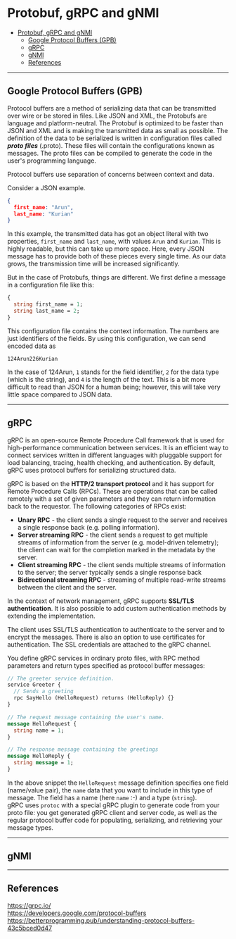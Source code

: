 # Protobuf, gRPC and gNMI

- [Protobuf, gRPC and gNMI](#protobuf-grpc-and-gnmi)
  - [Google Protocol Buffers (GPB)](#google-protocol-buffers-gpb)
  - [gRPC](#grpc)
  - [gNMI](#gnmi)
  - [References](#references)

---

## Google Protocol Buffers (GPB)

Protocol buffers are a method of serializing data that can be transmitted over wire or be stored in files. Like JSON and XML, the Protobufs are language and platform-neutral. The Protobuf is optimized to be faster than JSON and XML and is making the transmitted data as small as possible. The definition of the data to be serialized is written in configuration files called ***proto files*** (.proto). These files will contain the configurations known as messages. The proto files can be compiled to generate the code in the user's programming language.

Protocol buffers use separation of concerns between context and data.  

Consider a JSON example.
```json
{
  first_name: "Arun",
  last_name: "Kurian"
}
```

In this example, the transmitted data has got an object literal with two properties, `first_name` and `last_name`, with values `Arun` and `Kurian`. This is highly readable, but this can take up more space. Here, every JSON message has to provide both of these pieces every single time. As our data grows, the transmission time will be increased significantly.

But in the case of Protobufs, things are different. We first define a message in a configuration file like this:

```proto
{
  string first_name = 1;
  string last_name = 2;  
}
```

This configuration file contains the context information. The numbers are just identifiers of the fields. By using this configuration, we can send encoded data as

```
124Arun226Kurian
```

In the case of 124Arun, `1` stands for the field identifier, `2` for the data type (which is the string), and `4` is the length of the text. This is a bit more difficult to read than JSON for a human being; however, this will take very little space compared to JSON data. 

---

## gRPC

gRPC is an open-source Remote Procedure Call framework that is used for high-performance communication between services. It is an efficient way to connect services written in different languages with pluggable support for load balancing, tracing, health checking, and authentication. By default, gRPC uses protocol buffers for serializing structured data.

gRPC is based on the **HTTP/2 transport protocol** and it has support for Remote Procedure Calls (RPCs). These are operations that can be called remotely with a set of given parameters and they can return information back to the requestor. The following categories of RPCs exist:

- **Unary RPC** - the client sends a single request to the server and receives a single response back (e.g. polling information).
- **Server streaming RPC** - the client sends a request to get multiple streams of information from the server (e.g. model-driven telemetry); the client can wait for the completion marked in the metadata by the server.
- **Client streaming RPC** - the client sends multiple streams of information to the server; the server typically sends a single response back
- **Bidirectional streaming RPC** - streaming of multiple read-write streams between the client and the server.

In the context of network management, gRPC supports **SSL/TLS authentication**. It is also possible to add custom authentication methods by extending the implementation.

The client uses SSL/TLS authentication to authenticate to the server and to encrypt the messages. There is also an option to use certificates for authentication. The SSL credentials are attached to the gRPC channel.

You define gRPC services in ordinary proto files, with RPC method parameters and return types specified as protocol buffer messages:

```proto
// The greeter service definition.
service Greeter {
  // Sends a greeting
  rpc SayHello (HelloRequest) returns (HelloReply) {}
}

// The request message containing the user's name.
message HelloRequest {
  string name = 1;
}

// The response message containing the greetings
message HelloReply {
  string message = 1;
}
```

In the above snippet the `HelloRequest` message definition specifies one field (name/value pair), the `name` data that you want to include in this type of message. The field has a name (here `name` :-) and a type (`string`).  
gRPC uses `protoc` with a special gRPC plugin to generate code from your proto file: you get generated gRPC client and server code, as well as the regular protocol buffer code for populating, serializing, and retrieving your message types.

---

## gNMI

---

## References

<https://grpc.io/>  
<https://developers.google.com/protocol-buffers>  
<https://betterprogramming.pub/understanding-protocol-buffers-43c5bced0d47> 